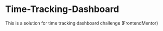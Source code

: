 # Time-Tracking-Dashboard
This is a solution for time tracking dashboard challenge (FrontendMentor) 
